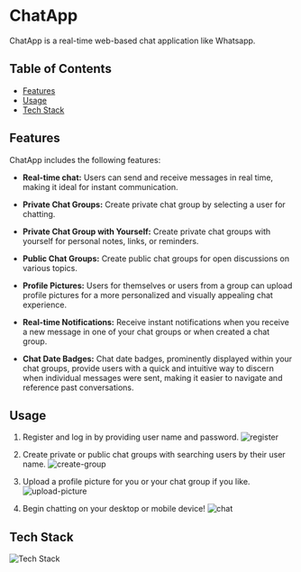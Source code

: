 # ChatApp

ChatApp is a real-time web-based chat application like Whatsapp.

## Table of Contents

- [Features](#features)
- [Usage](#usage)
- [Tech Stack](#tech-stack)

## Features

ChatApp includes the following features:

- **Real-time chat:** Users can send and receive messages in real time, making it ideal for instant communication.

- **Private Chat Groups:** Create private chat group by selecting a user for chatting.

- **Private Chat Group with Yourself:** Create private chat groups with yourself for personal notes, links, or reminders.

- **Public Chat Groups:** Create public chat groups for open discussions on various topics.

- **Profile Pictures:** Users for themselves or users from a group can upload profile pictures for a more personalized and visually appealing chat experience.

- **Real-time Notifications:** Receive instant notifications when you receive a new message in one of your chat groups or when created a chat group.
  
- **Chat Date Badges:** Chat date badges, prominently displayed within your chat groups, provide users with a quick and intuitive way to discern when individual messages were sent, making it easier to navigate and reference past conversations.



## Usage

1. Register and log in by providing user name and password.
![register](https://im4.ezgif.com/tmp/ezgif-4-0f7909cf86.gif)

2. Create private or public chat groups with searching users by their user name.
![create-group](https://im4.ezgif.com/tmp/ezgif-4-b6501fc28c.gif)
4. Upload a profile picture for you or your chat group if you like.
![upload-picture](https://im4.ezgif.com/tmp/ezgif-4-6c38e15c06.gif)

5. Begin chatting on your desktop or mobile device!
![chat](https://im4.ezgif.com/tmp/ezgif-4-9e37a94a57.gif)

## Tech Stack
![Tech Stack](https://skillicons.dev/icons?i=dotnet,ts,angular,docker,nginx,githubactions&perline=6)
